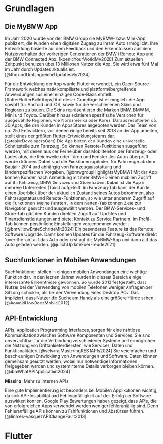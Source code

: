 # Grundlagen

## Die MyBMW App

Im Jahr 2020 wurde von der BMW Group die MyBMW- bzw. Mini-App publiziert, die Kunden einen digitalen Zugang zu ihrem Auto ermöglicht. Ihre Entwicklung basierte auf dem Feedback und den Erkenntnissen aus dem Nutzerverhalten der vorherigen Generationen der BMW i Remote App und der BMW Connected App. [koenigYourWorldMy2020]
Zum aktuellen Zeitpunkt benutzen über 13 Millionen Nutzer die App. Sie wird etwa fünf Mal im Jahr durch Updates aktualisiert. [@tholundUmfangreicheUpdatesMy2024]

Für die Entwicklung der App wurde Flutter verwendet, ein Open-Source-Framework welches nativ kompilierte und plattformübergreifende Anwendungen aus einer einzigen Code-Basis erstellt. [flutterFlutterBuildApps] Auf dieser Grundlage ist es möglich, die App sowohl für Android und IOS, sowie für die verschiedenen Skins und Regionen zu bauen. Die Skins repräsentieren die Marken BMW, BMW M, Mini und Toyota. Darüber hinaus existieren spezifische Versionen für ausgewählte Regionen, wie Nordamerika oder Korea. Daraus resultieren ca. 30 Apps, die den Kunden in Apps Stores angeboten werden. Das Team von ca. 250 Entwicklern, von denen einige bereits seit 2018 an der App arbeiten, stellt eines der größten Flutter-Entwicklungsteams dar. [@tasiorDevelopersCars]
Die App bieten den Kunden eine universelle Schnittstelle zum Fahrzeug. So können Remote-Funktionen ausgeführt werden, mit denen aus der Ferne über das Mobiltelefon der Fahrzeug- oder Ladestatus, die Reichweite oder Türen und Fenster des Autos überprüft werden können. Dabei sind die Funktionen optimiert für Fahrzeuge ab dem Baujahr 2014 und abhängig von Fahrzeugausstattung und länderspezifischen Vorgaben. [@bmwgroupHighlightsMyBMW]
Mit der App können Kunden nach Anmeldung mit ihrer BMW-ID einen mobilen Zugriff auf ihr Fahrzeug, BMW Services und Store haben. Dabei ist die App in mehrere Unterseiten (Tabs) aufgeteilt. Im Fahrzeug-Tab kann der Kunde einen Überblick über den aktuellen Zustand seines Autos bekommen, also Fahrzeugstatus und Remote-Funktionen, so wie unter anderem Zugriff auf die Funktionen 'Meine Fahrten'. In dem Karten-Tab können Ziele zur Navigation gesucht und ausgewählt werden. Der BMW-Services- und Store-Tab gibt den Kunden direkten Zugriff auf Updates und Finanzdienstleistungen und bietet Kontakt zu Service Partnern. Im Profil-Tab können persönliche Einstellungen vorgenommen werden. [@bmwHowErsteSchritteMit2024]
Ein besonderes Feature ist das Remote Software Upgrade. Damit können Updates für die Fahrzeug-Software direkt 'over-the-air' auf das Auto oder erst auf die MyBMW-App und dann auf das Auto geladen werden. [@julichUpdateFuerFreude2021] 


<!-- Quelle [koenigYourWorldMy2020]:
- Davor: BMW i Remote App 2013, BMW Connected App
- myBMW App seit 2020 neue App Generation, auf Feedback und Nutzerverhalten der vorherigen App Generationen
- intuitiver, vereinfachte Benutzerführung -->
<!-- Quelle [@tasiorDevelopersCars]:
- Zunächst Native Entwicklung, dann Android und dann alles neu in Flutter ab 2018/2019
-  BMW, BMW M, Mini und Toyota -> gleiche App aber unterschiedliche Skins, mit verschiedenen Regionen (Nord Amerika, Korea etc.) ca 30 Apps im Apps Store
- Eines der größten Flutter-Entwicklungsteams überhaupt
- ca. 250 Developers arbeiten an der App
- 23 Sprachen werden unterstützt -->
<!-- Quelle[@bmwgroupHighlightsMyBMW]:
- Funktionen wie: Aus Ferne Fahrzeugstatus, ladestatus, Reichweite, Türen/Fenster überprüfen; Fahrten planen; Klimatisierung; Software-Upgrades buchen
- universelle Schnittstelle zum Fahrzeug und weiteren Produkten und Services von BMW
- App ist optimiert für Fahrzeuge ab dem Baujahr 2014
- Verfügbarkeit der Funktionen ist abhängig von Fahrzeugausstattung, ConnectedDrive Vertrag und Ländern -->
<!-- Quelle[@julichUpdateFuerFreude2021]:
- My BMW App verbindet Kunden über das Smartphone mit Ihrem Fahrzeug und macht es zu einer intelligenten Schnittstelle
- Remote Software Upgrade
    - Mit dem BMW Operating System 7 und Remote Software Upgrade seit 2018
    - Fahrzeug auf den neusten Softwarestand bekommen
    - über die My BMW App oder over-the-air direkt ins Fahrzeug
    - Ablauf: Installationsdateien im Hintergrund vorbereitet, Installation selber dauert unter 20 Minuten
    - Mittlerweile ist RSU für über 30 BMW Modelle verfügbar
    - Verfügbarkeit ist abhängig von Fahrzeugmodell, Ausstattung und jeweiligem Land -->
<!-- Quelle [@bmwHowErsteSchritteMit2024]:
- Mobiler Zugriff auf Fahrzeug, BMW Services und Stores
- Einloggen mit BMW ID
- Fahrzeug-Tab (Vehicle Tab): Überblick über Fahrzeugstatus und Remote-Funktionen, "Meine Fahrten" mit Informationen über Fahrten und Fahrverhalten, Charging Hub für Informationen über Elektrofahrzeuge
- Karten-Tab: Karte mit Sonderzielen (Park-, Tank, Ladestationen), Ziele können an Fahrzeug geschickt werden
- Explore-Tab: Neuigkeiten und praktische Tipps zu Benutzung des BMW-Fahrzeuges
- Message Center: personalisierte Informationen (z.B. RSU verfügbar)
- BMW Services und Store Tab: BMW Connected Drive Upgrades, Kontakt zu Service Partnern, Finanzdienstleistungen, BMW Stores, Buchung von Probefahrt
- Profil-Tab: persönliche Einstellungen, Hilfecenter, Datenschutzeinstellungen -->
<!-- Quelle [@julichNeueSoftwareFuer2023] - nicht benutzt!
- Remote Software Upgrade ist für über 30 Modelle und damit fast alle BMW Modelle mit BMW Operating System 7 und 8 verfügbar
- Kunden können im Einstellungsmenü des Fahrzeugs unter Remote Software Upgrade den Softwarestand abrufen und verfügbare Updates suchen -->
<!-- Quelle [@tholundUmfangreicheUpdatesMy2024]
- Über 13 Millionen Nutzer weltweit (My BMW und Mini)
- fünf Updates pro Jahr -->


## Suchfunktionen in Mobilen Anwendungen

Suchfunktionen stellen in einigen mobilen Anwendungen eine wichtige Funktion dar. In den letzten Jahren wurden in diesem Bereich einige interessante Erkenntnisse gewonnen. 
So wurde 2012 festgestellt, dass Nutzer bei der Verwendung von mobilen Telefonen weniger Anfragen per Sitzung schicken, als bei der Verwendung eines Desktop PCs. Das impliziert, dass Nutzer die Suche am Handy als eine größere Hürde sehen. [@komakiHowDoesMobile2012]

<!-- Quelle [@komakiHowDoesMobile2012]:
- In Studie: Mehr Anfragen per Session an einem Desktop PC als an einem Mobilen Telefon, was impliziert, dass Mobile Nutzer weniger dazu bereit sind Themen in Tiefe zu erkunden wegen größeren Hürden beim Suchen, wie Query-Eingabe
- Nützlich für Suchanfragen: Voice search, push-based information recommendation services -->
<!-- Quelle [@churchLargeScaleStudy2008]: unused.
- This study analyzed one million page requests from Google and focused on features such as query length, target content, and relationship between queries and device characteristics. They found that users with less sophisticated input capabilities submitted shorter queries and adult content was the most prevalent search topic. -->
<!-- Quelle [@kamvarDecipheringTrendsMobile2007] (von 2007, also bisschen Alt): unused
- durchschnittliche Mobile Query: 2.56 Wörter und 16.8 Charakter (auch andere Studien zeigen ähnliche Ergebnisse) -->
<!-- Quelle [@maMashDroidApproach2015]: unused
- Im Kontext, Apps für Durchsuchung des App-Stores oder einfach aller Funktionen durchsuchbar zu machen (man sucht nach Inhalt der App im AppStore und bekommt dann App vorgeschlagen, z.b. "Harry Potter" und man bekommt Apps mit Ebooks oder Filmen angezeigt und landet dann direkt im gesuchten Inhalt):
    - Kein tieferes Wissen darüber, welche Daten oder Funktionalitäten eine App bereitstellt. Wenn man jede App als eine einzelne Webseite sehen würde, könnte man mit einem WebCrawler oder einer Search Engine durchsuchen, um den dynamischen Content zu bekommen. Damit bekommt man eine tieferes Verständnis für für die Daten und Content innerhalb der App und könnte Korrelationen zwischen den Apps finden.
    - Dies ist jedoch ziemlich schwierig, da die Genehmigung von App-Entwicklern erforderlich ist, um ein Codefragment für die Indexerstellung zu instrumentieren, genauso wie Webentwickler Google Analytics-Code in ihre HTML-Codes aufnehmen, um die Seiten zu indizieren. 
    - Neben des Beschreibung im App Store sind Apps Black-Boxes (nur .apk / .ipa file)
- Funktion von "Wandoujia App Store (WDJ)": Damit Apps Zugriff auf In-App Search (IAS) haben, muss jeder Content eine assigned APP-URL haben und das URL Pattern muss registered in the intent by intent-filter sein. Zusätzlich dazu dann: Semantische Analyse, Filter, Ranking Algorithms, um die most likely App to be used zu finden
- Modellierung von Apps für Suchfunktionen:
    - Das RESTful-Stil-App-Modell abstrahiert Apps als Sammlungen von Ressourcen, auf die über standardisierte Operationen (GET, POST, etc.) zugegriffen werden kann
    - Das ressourcenorientierte App-Beschreibungsmodell ermöglicht eine strukturierte Erfassung der Inhalte und Funktionalitäten der Apps
    - Diese Modellierung erleichtert das maschinelle Verständnis und die gezielte Suche nach relevanten App-Funktionen
- Ansatz ist technisch umsetzbar, Algorithmus um dann die Durchsuchung mehrere Apps zu machen ist nicht relevant. -->

## API-Entwicklung

APIs, Application Programming Interfaces, sorgen für eine nahtlose Kommunikation zwischen Software Komponenten und Services. Sie sind unverzichtbar für die Verbindung verschiedener Systeme und ermöglichen die Nutzung von Drittanbieterdiensten, wie Services, Daten und Funktionalitäten. [@selvarajMasteringRESTAPIs2024]
Sie vereinfachen und beschleunigen Entwicklung von Anwendungen und Software. Daten können gemeinsam genutzt werden, wobei nur notwendige Informationen freigegeben werden und systeminterne Details verborgen bleiben können. [@ibmWhatAPIApplication2024]

**Missing**: Mehr zu internen APIs

Eine gute Implementierung ist besonders bei Mobilen Applikationen wichtig, da sich API-Instabilität und Fehleranfälligkeit auf den Erfolg der Software auswirken können. Google Play Bewertungen haben gezeigt, dass APIs, die von erfolgreichen Apps verwendet werden weniger fehleranfällig sind. Denn Fehleranfällige APIs können zu Fehlfunktionen und Abstürzen führen. [@linares-vasquezAPIChangeFault2013]


<!-- Quelle [@selvarajMasteringRESTAPIs2024]:
- APIs:
    - spielen eine pivotal Rolle darin, eine nahtlose Kommunikation zwischen Software Komponenten und Services herzustellen
    - APIs sind unverzichtbar für die Verbindung verschiedener Systeme, ermöglichen es Entwicklern, die Leistungsfähigkeit von Drittanbieterdiensten zu nutzen und die Interoperabilität zu fördern
    - Wichtigkeit: pivotal Rolle als das verbindene Tissue zwischen verschiedenen Software Systemen
    - ermöglichen nahtlose Integration und Kommunikation, damit können Entwickler existierende Services, Daten und Funktionalitäten nutzen und damit den Entwicklungsprozess beschleunigen und die Effizienz verbessern

    - RESTful Apis: 
        - Typ von Web-API, das einen Satz von Architektur-Prinzipen und Conventions folgt, für das die Design und die Intraktion mit Ressourcen über das Internet. Weitverbreitet für die Erstellung von Web Services und building distributed and scalable Web Anwendungen. 
        - Bild davon: 
        ![Source: Source: comScore MMX Multi-Platform, January 2017 (falls ich des brauche) \label{martinMobilesHierarchiyNeeds2017_composition}](source/figures/selvarajMasteringRESTAPIs2024_RESTAPI_image.png){ width=100% }       -->
    
<!-- APIs in Mobile Apps: -->

<!-- - Quelle [@maMashDroidApproach2015]: unused
    - Fast alle "networked Mobile Apps" greifen auf RESTful Web services/APIs zu und verwenden HTTP(s) als Transfer-Protokol
    - Dienstanbieter stellen ihre Funktionen über über das Internet zugängliche APIs als Dienste zur Verfügung, und die mobilen Apps könnten diese APIs aufrufen, die normalerweise in RESTful-Form bereitgestellt werden. Derzeit treten mobile Apps an die Stelle von Desktop-Anwendungen wie Browsern als neuer dominanter Dienstleistungsverbraucher. -->
<!-- - Quelle [@selvarajMasteringRESTAPIs2024]: unused
    - Mobile Apps als Use Case für APIs: RESTful APIs spielen eine entscheidende Rolle umd Mobile Apps mit Backend-Servern zu verbinden
    - Mobile Apps können Daten abrufen, User authentifizieren, verschiedene Aktionen durchführen indem sie mit RESTful APIs interagieren -->
<!-- Quelle [preibischAPIDevelopmentPractical2018]: unused
- Client-seitige API: 
    - versteckt die Komplexität die hinter den Requests an den Server steckt
    - Eine einzigee client-side API interagiert häufig mit einer oder mehreren Server-seitigen APIs
- Server-seitige API:
    - Eine serverseitige API bietet einen klar definierten Einstiegspunkt in ein geschlossenes System und aus diesem heraus
- Vorteile von Benutzung von APIs
    - Integration: Unternehmen wollen in der Lage sein, sich in andere Systeme zu integrieren und, dass andere Systeme in ihre Systeme integriert werden. 
    - Modernisierung: trotz Modernisierung bleiben APIs relevant
    - Automatisierung: APIs können verwendet werden, um den Build-Prozess von Software Produkten zu automatisieren -->
<!-- Quelle [@linares-vasquezAPIChangeFault2013]:
- API-Instabilität und Fehleranfälligkeit können sich auf den Erfolg der Software auswirken: APIs die von erfolgreichen (anhand von Google Play Bewertung gemessen) Apps verwendet werden sind weniger fehleranfällig, als jene, die von erfolgloseren verwendet werden
- denn: fehleranfällige APIs können zu Fehlfunktionen und Craches in Mobilen Apps führen
- Veränderungen bei API: Updates häufiger notwendig -->
<!-- Quelle [@payneMakingRESTfulAPI2024]: unused
- Hintergrund: Server-Side Programm, um Daten in einer kontrollierten Art zu lesen und zu bearbeiten mithilfe von Protokollen wie https. Zum Lesen: http request mit credentials (username/password oder API key)
- APIs geben die Daten fast immer in einem JSON Format zurück -->
<!-- Quelle [@ibmWhatAPIApplication2024]:
- Definition
    - API = application programming interface, also Anwendungsprogrammierschnittstelle
    - Satz von Regeln oder Protokollen, die es Softwareanwendungen ermöglichen miteinander zu kommunizieren, um Daten, Merkmale und Funktionen auszutauschen
    - Vorteile:
        - vereinfachen und beschleunigen die Anwendungs- und Softwareentwicklung
        - ermöglichen es Entwicklern Daten, Dienste und Funktionen aus anderen Anwendungen zu integrieren, anstatt sie von Grund auf neu zu entwickeln
        - bieten Anwendungseigentümern eine einfache und sichere Möglichkeit, ihr Anwendungsdaten und -funktionen den Abteilungen innerhalb eines Unternehmens zur Verfügung zu stellen oder sie an Geschäftspartner / Dritte weiterzugeben oder zu vermarkten
    - ermöglichen gemeinsame Nutzung so, dass nur notwendige Informationen gezeigt werden und interne Systemdetails verborgen bleiben (verstärkt Systemsicherheit), APIs ermöglichen gemeinsame Nutzung kleiner Datenpakete, die für jeweilige Aufgabe relevant sind
    - Dokumentation: wie technische Bedienanleitung
- Funktionsweise:
    - API-Kommunikation ist wie Anfrage zwischen Client und Server (Client stellt Anfrage, Server liefert Antwort), API ist die Brücke die die Verbindung herstellt
- Arten von APIs:
    - Verschiedene Verwendungszwecke:
        - Daten(banken) APIs: zur Verbindung von Anwendungen und Datenbankverwaltungssystemen
        - Betriebssystem (lokale) APIs: legen fest, wie Anwendungen Dienste und Ressourcen des Betriebssystems nutzen
        - Entfernte (Remote) APIs: definieren, wie Anwendungen auf verschiedenen Geräten interagieren
        - Web-APIs: Übertragung von Daten und Funktionen mit HTTP-Protokollen
        - Meist verbreitet sind Web-APIs, auch dort gibt es offene APIs (quelloffene Schnittstelle zu Anwendungsprogrammierung), Partner APIs (verbinden strategische Geschäftspartner über Entwicklungsportal), Interne APIs (bleiben für externe Benutzer verborgen), zusammengesetzte (composite) API (kombinieren mehrere Daten- oder Service-APIs, damit mit einzelnem Aufruf Zugriff auf mehrere Eckpunkte)
- Verwendungen und Beispiele: Universal Logins (z.b. mit Google-Konto), Internet of Things (Smart Home Objekte), Vergleichsseiten z.B. für Flüge, Navigations-Apps (Daten über Tempolimit etc.)  etc. -->

# Flutter
